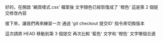 好的，在開啟 '網頁樣式.css' 檔案後
文字顏色已經恢復成了 '橙色' 
這是第 2 個提交修改內容

接下來，讓我們再來練習一次 
通過 'git checkout 提交ID' 指令來切換版本

這次請將 HEAD 移動到第 3 個提交
再次比較 '藍色' 文字和 '橙色' 文字哪個合適